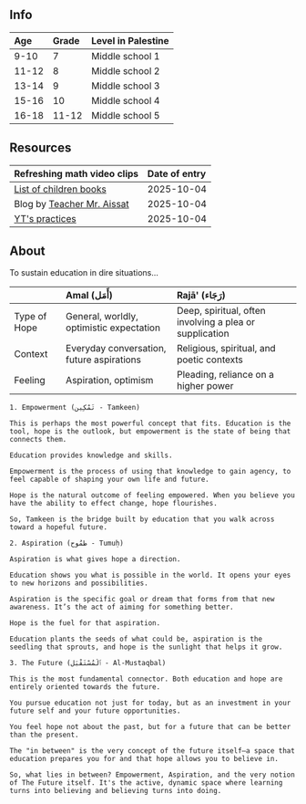 


## Info 

| Age | Grade | Level in Palestine |
| :-- | :-- | :-- |
| 9-10 | 7 | Middle school 1 |
| 11-12 | 8 | Middle school 2 |
| 13-14 | 9 | Middle school 3 |
| 15-16 | 10 | Middle school 4 |
| 16-18 | 11-12 | Middle school 5 |


## Resources

| Refreshing math video clips | Date of entry |
| :-- | :-- |
| [List of children books](https://muslimmatters.org/2023/11/19/from-the-muslimmatters-bookshelf-palestinian-literature) | 2025-10-04 |
| Blog by [Teacher Mr. Aissat](https://www.facebook.com/mr.abdelmalek.aissat.blog/) | 2025-10-04 |
| [YT's practices](practices) | 2025-10-04 |

## About

To sustain education in dire situations...

| 	| Amal (أَمَل)	| Rajā' (رَجَاء) |
| :-- | :-- | :-- |
| Type of Hope	| General, worldly, optimistic expectation | Deep, spiritual, often involving a plea or supplication |
| Context |	Everyday conversation, future aspirations | Religious, spiritual, and poetic contexts |
| Feeling	| Aspiration, optimism | Pleading, reliance on a higher power |


```
1. Empowerment (تَمْكِين - Tamkeen)

This is perhaps the most powerful concept that fits. Education is the tool, hope is the outlook, but empowerment is the state of being that connects them.

Education provides knowledge and skills.

Empowerment is the process of using that knowledge to gain agency, to feel capable of shaping your own life and future.

Hope is the natural outcome of feeling empowered. When you believe you have the ability to effect change, hope flourishes.

So, Tamkeen is the bridge built by education that you walk across toward a hopeful future.

```

```
2. Aspiration (طُمُوح - Tumuḥ)

Aspiration is what gives hope a direction.

Education shows you what is possible in the world. It opens your eyes to new horizons and possibilities.

Aspiration is the specific goal or dream that forms from that new awareness. It’s the act of aiming for something better.

Hope is the fuel for that aspiration.

Education plants the seeds of what could be, aspiration is the seedling that sprouts, and hope is the sunlight that helps it grow.
```

```
3. The Future (ٱلْمُسْتَقْبَل - Al-Mustaqbal)

This is the most fundamental connector. Both education and hope are entirely oriented towards the future.

You pursue education not just for today, but as an investment in your future self and your future opportunities.

You feel hope not about the past, but for a future that can be better than the present.

The "in between" is the very concept of the future itself—a space that education prepares you for and that hope allows you to believe in.

So, what lies in between? Empowerment, Aspiration, and the very notion of The Future itself. It's the active, dynamic space where learning turns into believing and believing turns into doing.
```
